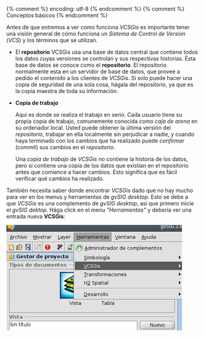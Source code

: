 {% comment %} encoding: utf-8 {% endcomment %}
{% comment %} Conceptos básicos {% endcomment %} 

Antes de que entremos a ver como funciona *VCSGis* es importante tener una visión 
general de cómo funciona un *Sistema de Control de Version* (*VCS*) y los términos 
que se utilizan.

* El **repositorio**
  VCSGis usa una base de datos central que contiene todos los datos cuyas versiones 
  se controlan y sus respectivas historias. Ésta base de datos se conoce como 
  el **repositorio**. El repositorio normalmente esta en un servidor de base de datos, 
  que provee a pedido el contenido a los clientes de *VCSGis*. Si solo puede hacer 
  una copia de seguridad de una sola cosa, hágala del repositorio, ya que es la 
  copia maestra de toda su información.
  
* **Copia de trabajo**

    Aquí es donde se realiza el trabajo en serio. Cada usuario tiene su propia 
    copia de trabajo, comunemente conocida como *caja de arena* en su ordenador 
    local. Usted puede obtener la última versión del *repositorio*, trabajar en 
    ella localmente sin perjudicar a nadie, y cuando haya terminado con los 
    cambios que ha realizado puede *confirmar* (commit) sus cambios en 
    el *repositorio*.

    Una *copia de trabajo* de *VCSGis* no contiene la historia de los datos, 
    pero sí contiene una copia de los datos que existían en el repositorio antes 
    que comience a hacer cambios. Esto significa que es fácil verificar qué 
    cambios ha realizado.

También necesita saber donde encontrar *VCSGis* dado que no hay mucho para 
ver en los menus y herramientas de *gvSIG desktop*. Esto se debe a que *VCSGis* 
es una complemento de *gvSIG desktop*, así que primero inicie el *gvSIG dektop*. 
Hága click en el menu *"Herramientas"* y debería ver una entrada nueva **VCSGis**:

  ![Menu Herramienta->VCSGis](conceptos_basicos_files/0_VCSGis.png)
